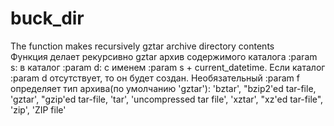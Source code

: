 # buck_dir
The function makes recursively gztar archive directory contents</br>
 Функция делает рекурсивно gztar архив содержимого каталога
    :param s: в каталог :param d: с именем :param s + current_datetime.
    Если каталог :param d отсутствует, то он будет создан.
    Необязательный :param f определяет тип архива(по умолчанию 'gztar'):
    'bztar', "bzip2'ed tar-file,
    'gztar', "gzip'ed tar-file,
    'tar',   'uncompressed tar file',
    'xztar', "xz'ed tar-file",
    'zip',   'ZIP file'
